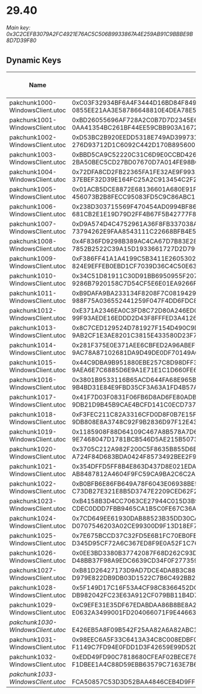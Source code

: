 # 29.40

###### *Main key: 0x3C2CEFB3079A2FC4921E76AC5C506B9933867A4E259AB91C9BBBE9B8D7D39F80*

## Dynamic Keys

| Name                              | Key</br>GUID                                                                                            | High Res Textures |
|-----------------------------------|---------------------------------------------------------------------------------------------------------|-------------------|
| pakchunk1000-WindowsClient.utoc   | 0xC03F32934BF6A4F3444D16BD84F8498C9B8CC475890C5E45B71A4FADDF6E6B88</br>0855EE21AA3E58786648810E4DEA78E5 | ✔️                |
| pakchunk1001-WindowsClient.utoc   | 0xBD26055696AF728A2C0B7D7D2345E69B385CC027891616ADE6B70961AB50BE4B</br>0AA41354BC261BF44EE59CBB903A1672 | ❌                 |
| pakchunk1002-WindowsClient.utoc   | 0xD53BC2B920EEDD5318E749AD39973141B37902E1CE13DBFEA26A00CF8A7B869C</br>276D93712D1C6092C442D170B8956002 | ❌                 |
| pakchunk1003-WindowsClient.utoc   | 0xBBD5CA9C52220C31C6D9E0CCBD426819494EFBD640115486CA1D15EF56E30B08</br>2BA50BEC5CD27BD07670D7A014FE98BC | ❌                 |
| pakchunk1004-WindowsClient.utoc   | 0x72DFA8CD2FB22365FA1FE32AE9F9931F7A4A43902EE6FBD5306CFFF4448EBDAE</br>37EBEF32D39E164FC25A2C913454C2F2 | ✔️                |
| pakchunk1005-WindowsClient.utoc   | 0x01ACB5DCE8872E68136601A680E91FC1400547FE912B51AC28D6B3809DC020C2</br>456073B2B8FECC95083FD5C9C86ABC13 | ❌                 |
| pakchunk1006-WindowsClient.utoc   | 0x238D303715569F470454AD0994BF86FA0F5875CB07359BC3427B02B52C99CF37</br>681CB2E1E19D79D2FF4B67F5B42777F8 | ❌                 |
| pakchunk1007-WindowsClient.utoc   | 0xD9A574D4C4752961A36F8FB337038A61C4DE926E4AF8F7573DA3775D6EEDCF89</br>73794262E9FAA8543111C22668BFB4E5 | ✔️                |
| pakchunk1008-WindowsClient.utoc   | 0x4F836FD9298B389AC4CA67D7B83E28D9C8AB9C74889B177FEF2DEEFEAF52F21A</br>7852B2522C39A15D1933661727D2D795 | ❌                 |
| pakchunk1009-WindowsClient.utoc   | 0xF386FF41A1A4199C5B3411E260530277B01F9210DFD46AA2269C8F438EDF1441</br>824E9EFFEB0EBD1CF7039D36C4C50E63 | ❌                 |
| pakchunk1010-WindowsClient.utoc   | 0x34C51D81911C30D91BB6950955F207A3C620C0C48DA88A9B605ACDC8AF3B1A59</br>9286B7920158C7D54CF5E6E01EA9266F | ✔️                |
| pakchunk1011-WindowsClient.utoc   | 0xB9DAFA9BA233134F8208F7C0819429F02BA16CA3D6285BC97E98CE2D351944E6</br>988F75A036552441259F047F4DD6FDC8 | ✔️                |
| pakchunk1012-WindowsClient.utoc   | 0xE371A2346EA0C3FD8C72D80A246ED0900E761351C100671DC4863D7FEECE1997</br>99F93AEDE16EDDD2D43F8FFFED3A4126 | ❌                 |
| pakchunk1013-WindowsClient.utoc   | 0x8C7CED129524D781927F154D490C9D9A5148E98AACAD1E7AC192533CFE4735FD</br>9AB2CF1E3AE8201C3815E433580D23F7 | ❌                 |
| pakchunk1014-WindowsClient.utoc   | 0x281F375E0E371AEE6CBFED2A96ABEF99FC92C9C02B2A002EE6E18798CBB7754B</br>9AC78A87102681DA9D49DE0DF70149AC | ❌                 |
| pakchunk1015-WindowsClient.utoc   | 0x44C9DBA9B951880EBE257C8D98DFF3D72A8C6DD28290B9EEA4CBEC9B5729A127</br>9AEA6E7C6885D6E9A1E71E1C1D660FE6 | ✔️                |
| pakchunk1016-WindowsClient.utoc   | 0x3801B9533116B65ACD644FA68E965B1C5B45B3AD4E748AE0B1D7A24186D466C3</br>9B4BD31E84E9FBD35CF3A63A1FD4B57A | ❌                 |
| pakchunk1017-WindowsClient.utoc   | 0x41F7D03F0831F06FB6D8AD6FE80ADB67D6B0E036311E96EACAD3857D938D70D2</br>9DB21D9B45B9CAE4BCFD141C0ECD737C | ✔️                |
| pakchunk1018-WindowsClient.utoc   | 0xF3FEC211C82A3316CFD0D8F0B7E15F92BA4B2F4ADEDC9FDC4AF6AC43D0EE540A</br>9DB808E8A3748C92F9B2836D97F12E43 | ✔️                |
| pakchunk1019-WindowsClient.utoc   | 0x1185908F88D64109C467A8B578A7D6E3B6EF1AA2B464DB7B285CD03B53FA154F</br>9E7468047D1781BCB546D5AE215B5073 | ✔️                |
| pakchunk1020-WindowsClient.utoc   | 0x3705C212A982F200C5F8635B855D6BBD56CD91E16D39F8F3047BE0D43D9425F5</br>A724F84D683BDA0424F8573492BEE2F9 | ✔️                |
| pakchunk1021-WindowsClient.utoc   | 0x354DFFD5FF8B4E863D437D8E021EDA0E70659D1ED6963963FCF6D875589BB6CA</br>AB8487812A4604F9FC59CA9BA2C6C2A6 | ❌                 |
| pakchunk1022-WindowsClient.utoc   | 0xB0BFB6E86FB649A78F6043E06938BE53032402BF517E6565DD02B77EC2DF777D</br>C73DB27E321E8B5D3747E2209CED62F2 | ✔️                |
| pakchunk1023-WindowsClient.utoc   | 0xB4158B3D4CC7063CE27944C015D3B94F90F9B1A096A84B36CF1CFBAC14E3BBB4</br>CDEC0DDD7FBB9465CA1B5C0FE67C36AC | ✔️                |
| pakchunk1024-WindowsClient.utoc   | 0x7CD649EE61930DAB88523B35DD30CA71BD1D5E8168EFBA00AD510653F9EE334F</br>D0707546203A02CE99300D9F13D18EF7 | ✔️                |
| pakchunk1025-WindowsClient.utoc   | 0x7E675BCCD37C32FD5E6B1FC70EB0FE9E3B78A402D656BB625306C58264F43735</br>D345D95CF72A6C367ED8F9E0A52F1C76 | ❌                 |
| pakchunk1026-WindowsClient.utoc   | 0x0EE3BD3380B37742087F68D262C93DA28A1218A34AFEBE175F47C0F5DEA3F05F</br>D48BB37F98A9EDC6639CD34F0F277359 | ✔️                |
| pakchunk1027-WindowsClient.utoc   | 0xB81D26427173D9AD7DCE4DA8B3C8888B2CF8B50B973EF76B7DC2CA6885E297C4</br>D979E822DB9DB03D1522C7B6C492BB2F | ✔️                |
| pakchunk1028-WindowsClient.utoc   | 0x5F149D17C16F53A4CF98C8366452DCC4F5C5CA89B7B3921C0E9485CFCADC75F4</br>DB982042FC23E63A912CF079BB11B4D7 | ❌                 |
| pakchunk1029-WindowsClient.utoc   | 0xC9EFE31E35DF67EDABDAA86B8BE8A2CB70411E8479F5A4357297B1A3D7615925</br>E0632A3499001FD204066071F9E44663 | ❌                 |
| *pakchunk1030-WindowsClient.utoc* | </br>E426EB5A8F09B542F25AA82A6A82ABC1                                                                   | ❌                 |
| pakchunk1031-WindowsClient.utoc   | 0x98EEC6A5F33C6413A34C8C008EDBF00CBDACEF28488B494AF4808FE01D377A52</br>F1149C7FD94E0FDD1D3F42659E99D52D | ❌                 |
| pakchunk1032-WindowsClient.utoc   | 0xEDD49FD90C7818680CFEAF02BECE7800DC10BFA65B3EA8D5AC4D458755743120</br>F1DBEE1A4C88D59EBB63579C7163E7B6 | ✔️                |
| *pakchunk1033-WindowsClient.utoc* | </br>FCA50857C53D3D52BAA4846CEB4D9FF5                                                                   | ❌                 |

